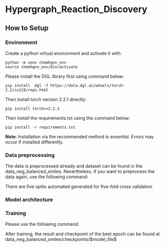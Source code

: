 # Hypergraph_Reaction_Discovery

## How to Setup
### Environment
Create a python virtual environment and activate it with:
```
python -m venv chemhgnn_env
source chemhgnn_env/bin/activate
```
Please install the DGL library first using command below:
```
pip install  dgl -f https://data.dgl.ai/wheels/torch-2.2/cu118/repo.html
```

Then install torch version 2.2.1 directly:
```
pip install torch==2.2.1
```
Then install the requirements.txt using the command below:
```
pip install -r requirements.txt
```
**Note**: Installation via the recommended method is essential. Errors may occur if installed differently.

### Data preprocessing
The data is preprocessed already and dataset can be found in the data\_neg\_balanced\_smiles. Nevertheless, if you want to preprocess the data again, use the following command:


There are five splits automated generated for five-fold cross validation

### Model architecture

### Training
Please use the following command:


After training, the result and checkpoint of the best epoch can be found at data\_neg\_balanced\_smiles/checkpoints/\$model\_file\$

